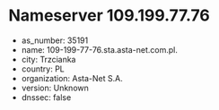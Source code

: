 # Nameserver 109.199.77.76

* as_number: 35191
* name: 109-199-77-76.sta.asta-net.com.pl.
* city: Trzcianka
* country: PL
* organization: Asta-Net S.A.
* version: Unknown
* dnssec: false
